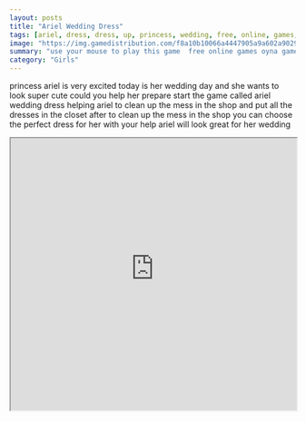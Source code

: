 ```yaml
---
layout: posts
title: "Ariel Wedding Dress"
tags: [ariel, dress, dress, up, princess, wedding, free, online, games, oyna, game, free, games, play, play, games]
image: "https://img.gamedistribution.com/f8a10b10066a4447905a9a602a9029df.jpg"
summary: "use your mouse to play this game  free online games oyna game free games play play games"
category: "Girls"
---
```


princess ariel is very excited today is her wedding day and she wants to look super cute could you help her prepare start the game called ariel wedding dress helping ariel to clean up the mess in the shop and put all the dresses in the closet after to clean up the mess in the shop you can choose the perfect dress for her with your help ariel will look great for her wedding

<iframe width="100%" height="480px;" src="https://flash.gamedistribution.com?game=f8a10b10066a4447905a9a602a9029df"></iframe>